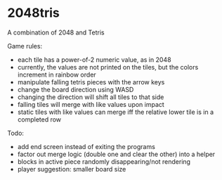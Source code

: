# 2048tris

A combination of 2048 and Tetris

Game rules:
- each tile has a power-of-2 numeric value, as in 2048
- currently, the values are not printed on the tiles, but the colors increment in rainbow order
- manipulate falling tetris pieces with the arrow keys
- change the board direction using WASD
- changing the direction will shift all tiles to that side
- falling tiles will merge with like values upon impact
- static tiles with like values can merge iff the relative lower tile is in a completed row

Todo:
- add end screen instead of exiting the programs
- factor out merge logic (double one and clear the other) into a helper
- blocks in active piece randomly disappearing/not rendering
- player suggestion: smaller board size